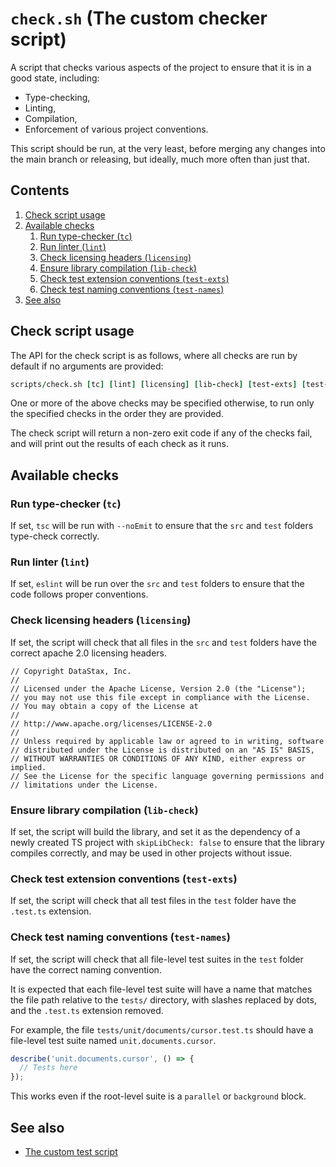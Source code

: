 # `check.sh` (The custom checker script)

A script that checks various aspects of the project to ensure that it is in a good state, including: 
- Type-checking,
- Linting,
- Compilation,
- Enforcement of various project conventions.

This script should be run, at the very least, before merging any changes into the main branch or releasing, but ideally,
much more often than just that.

## Contents

1. [Check script usage](#check-script-usage)
2. [Available checks](#available-checks)
   1. [Run type-checker (`tc`)](#run-type-checker-tc)
   2. [Run linter (`lint`)](#run-linter-lint)
   3. [Check licensing headers (`licensing`)](#check-licensing-headers-licensing)
   4. [Ensure library compilation (`lib-check`)](#ensure-library-compilation-lib-check)
   5. [Check test extension conventions (`test-exts`)](#check-test-extension-conventions-test-exts)
   6. [Check test naming conventions (`test-names`)](#check-test-naming-conventions-test-names)
3. [See also](#see-also)

## Check script usage

The API for the check script is as follows, where all checks are run by default if no arguments are provided:

```fortran
scripts/check.sh [tc] [lint] [licensing] [lib-check] [test-exts] [test-names]
```

One or more of the above checks may be specified otherwise, to run only the specified checks in the order they are provided.

The check script will return a non-zero exit code if any of the checks fail, and will print out the results of each check as it runs.

## Available checks

### Run type-checker (`tc`)

If set, `tsc` will be run with `--noEmit` to ensure that the `src` and `test` folders type-check correctly.

### Run linter (`lint`)

If set, `eslint` will be run over the `src` and `test` folders to ensure that the code follows proper conventions.

### Check licensing headers (`licensing`)

If set, the script will check that all files in the `src` and `test` folders have the correct apache 2.0 licensing headers.

```
// Copyright DataStax, Inc.
//
// Licensed under the Apache License, Version 2.0 (the "License");
// you may not use this file except in compliance with the License.
// You may obtain a copy of the License at
//
// http://www.apache.org/licenses/LICENSE-2.0
//
// Unless required by applicable law or agreed to in writing, software
// distributed under the License is distributed on an "AS IS" BASIS,
// WITHOUT WARRANTIES OR CONDITIONS OF ANY KIND, either express or implied.
// See the License for the specific language governing permissions and
// limitations under the License.
```

### Ensure library compilation (`lib-check`)

If set, the script will build the library, and set it as the dependency of a newly created TS project with `skipLibCheck: false`
to ensure that the library compiles correctly, and may be used in other projects without issue.

### Check test extension conventions (`test-exts`)

If set, the script will check that all test files in the `test` folder have the `.test.ts` extension.

### Check test naming conventions (`test-names`)

If set, the script will check that all file-level test suites in the `test` folder have the correct naming convention.

It is expected that each file-level test suite will have a name that matches the file path relative to the `tests/` directory,
with slashes replaced by dots, and the `.test.ts` extension removed.

For example, the file `tests/unit/documents/cursor.test.ts` should have a file-level test suite named `unit.documents.cursor`.

```ts
describe('unit.documents.cursor', () => {
  // Tests here
});
```

This works even if the root-level suite is a `parallel` or `background` block.

## See also

- [The custom test script](./test.sh.md)
